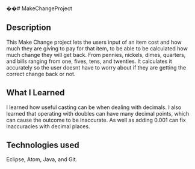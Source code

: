 ��#   M a k e C h a n g e P r o j e c t  
 
## Description
This Make Change project lets the users input of an item cost and how much they are giving to pay for that item, to be able to be calculated how much change they will get back.
From pennies, nickels, dimes, quarters, and bills ranging from one, fives, tens, and twenties.
It calculates it accurately so the user doesnt have to worry about if they are getting the correct change back or not.

## What I Learned
I learned how useful casting can be when dealing with decimals.
I also learned that operating with doubles can have many decimal points, which can cause the outcome to be inaccurate.
As well as adding 0.001 can fix inaccuracies with decimal places.

## Technologies used
Eclipse, Atom, Java, and Git.
